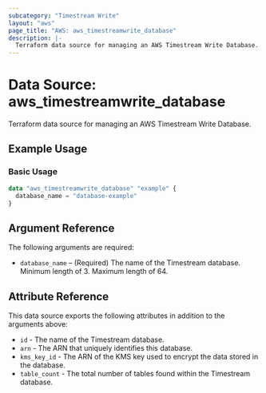```yaml
---
subcategory: "Timestream Write"
layout: "aws"
page_title: "AWS: aws_timestreamwrite_database"
description: |-
  Terraform data source for managing an AWS Timestream Write Database.
---
```


# Data Source: aws_timestreamwrite_database

Terraform data source for managing an AWS Timestream Write Database.

## Example Usage

### Basic Usage

```terraform
data "aws_timestreamwrite_database" "example" {
  database_name = "database-example"
}
```

## Argument Reference

The following arguments are required:

* `database_name` – (Required) The name of the Timestream database. Minimum length of 3. Maximum length of 64.

## Attribute Reference

This data source exports the following attributes in addition to the arguments above:

* `id` - The name of the Timestream database.
* `arn` - The ARN that uniquely identifies this database.
* `kms_key_id` - The ARN of the KMS key used to encrypt the data stored in the database.
* `table_count` - The total number of tables found within the Timestream database.
